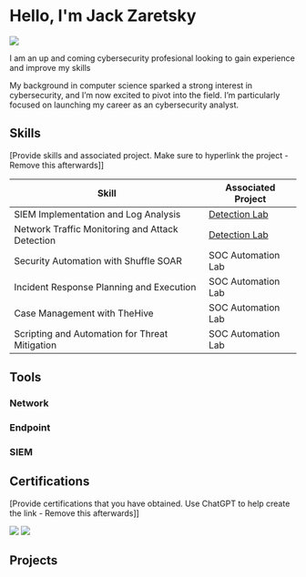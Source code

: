 # Hello, I'm Jack Zaretsky
<a href="https://www.linkedin.com/in/jack-zaretsky-911ba1181/"><img src="https://img.shields.io/badge/-LinkedIn-0072b1?&style=for-the-badge&logo=linkedin&logoColor=white" /></a>


I am an up and coming cybersecurity profesional looking to gain experience and improve my skills

My background in computer science sparked a strong interest in cybersecurity, and I’m now excited to pivot into the field. I’m particularly focused on launching my career as an cybersecurity analyst.
## Skills
[Provide skills and associated project. Make sure to hyperlink the project - Remove this afterwards]]

| Skill                                         | Associated Project         |
|-----------------------------------------------|----------------------------|
| SIEM Implementation and Log Analysis          | <a href="https://google.com">Detection Lab</a>|
| Network Traffic Monitoring and Attack Detection | <a href="https://google.com">Detection Lab</a>|
| Security Automation with Shuffle SOAR         | SOC Automation Lab|
| Incident Response Planning and Execution      | SOC Automation Lab|
| Case Management with TheHive                  | SOC Automation Lab|
| Scripting and Automation for Threat Mitigation | SOC Automation Lab|

## Tools

### Network
<div>
  <!--  <img src="https://img.shields.io/badge/-Wireshark-1679A7?&style=for-the-badge&logo=Wireshark&logoColor=white" /> -->
  <!--  <img src="https://img.shields.io/badge/-Wireshark-1679A7?&style=for-the-badge&logo=Wireshark&logoColor=white" /> -->
  <!--  <img src="https://img.shields.io/badge/-Wireshark-1679A7?&style=for-the-badge&logo=Wireshark&logoColor=white" /> -->
</div>

### Endpoint
<div>
  <!--  <img src="https://img.shields.io/badge/-Wireshark-1679A7?&style=for-the-badge&logo=Wireshark&logoColor=white" /> -->
  <!--  <img src="https://img.shields.io/badge/-Wireshark-1679A7?&style=for-the-badge&logo=Wireshark&logoColor=white" /> -->
</div>

### SIEM
<div>
  <!--  <img src="https://img.shields.io/badge/-Wireshark-1679A7?&style=for-the-badge&logo=Wireshark&logoColor=white" /> -->
  <!--  <img src="https://img.shields.io/badge/-Wireshark-1679A7?&style=for-the-badge&logo=Wireshark&logoColor=white" /> -->
  <!--  <img src="https://img.shields.io/badge/-Wireshark-1679A7?&style=for-the-badge&logo=Wireshark&logoColor=white" /> -->
</div>

## Certifications
[Provide certifications that you have obtained. Use ChatGPT to help create the link - Remove this afterwards]]
<div>
<img src="https://img.shields.io/badge/-CySA%2B-00A4CC?&style=for-the-badge&logo=CompTIA&logoColor=white" />
<img src="https://img.shields.io/badge/-Security%2B-FF0000?&style=for-the-badge&logo=CompTIA&logoColor=white" />
</div>

## Projects
<!-- - Detection Lab -->
<!--- SOC Automation Project -->
